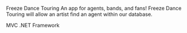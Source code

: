 ﻿Freeze Dance Touring
An app for agents, bands, and fans! Freeze Dance Touring will allow an artist
find an agent within our database.

MVC
.NET Framework

